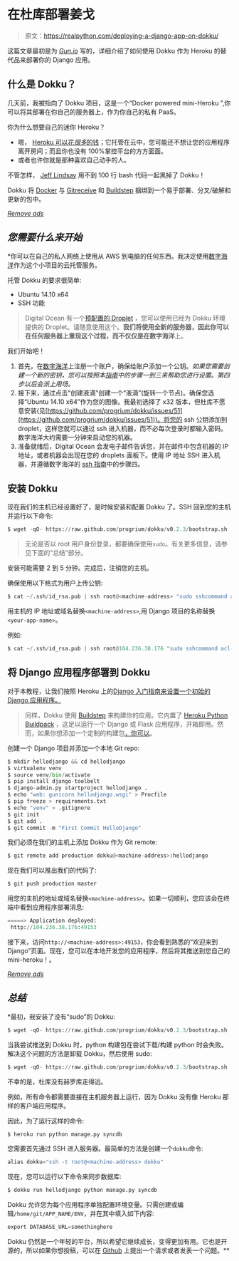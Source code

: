 # 在杜库部署姜戈

> 原文：<https://realpython.com/deploying-a-django-app-on-dokku/>

这篇文章最初是为 *[Gun.io](http://www.gun.io)* 写的，详细介绍了如何使用 Dokku 作为 Heroku 的替代品来部署你的 Django 应用。

## 什么是 Dokku？

几天前，我被指向了 Dokku 项目，这是一个“Docker powered mini-Heroku ”,你可以将其部署在你自己的服务器上，作为你自己的私有 PaaS。

你为什么想要自己的迷你 Heroku？

*   嗯， [Heroku 可以花*很多*的钱](http://joshsymonds.com/blog/2012/06/03/my-love-slash-hate-relationship-with-heroku/)；它托管在云中，您可能还不想让您的应用程序离开房间；而且你也没有 100%掌控平台的方方面面。
*   或者也许你就是那种喜欢自己动手的人。

不管怎样， [Jeff Lindsay](http://progrium.com/blog/) 用不到 100 行 bash 代码一起黑掉了 Dokku！

Dokku 将 [Docker](http://www.docker.io/) 与 [Gitreceive](https://github.com/progrium/gitreceive) 和 [Buildstep](https://github.com/progrium/buildstep) 捆绑到一个易于部署、分叉/破解和更新的包中。

[*Remove ads*](/account/join/)

## *您需要什么来开始*

 *你可以在自己的私人网络上使用从 AWS 到电脑的任何东西。我决定使用[数字海洋](https://www.digitalocean.com/)作为这个小项目的云托管服务。

托管 Dokku 的要求很简单:

*   Ubuntu 14.10 x64
*   SSH 功能

> Digital Ocean 有一个[预配置的 Droplet](https://www.digitalocean.com/community/tutorials/how-to-use-the-digitalocean-dokku-application) ，您可以使用已经为 Dokku 环境提供的 Droplet。请随意使用这个。**我们将使用全新的服务器，因此你可以在任何服务器上重现这个过程，而不仅仅是在数字海洋**上。

我们开始吧！

1.  首先，在[数字海洋](https://www.digitalocean.com)上注册一个账户，确保给账户添加一个公钥。*如果您需要创建一个新的密钥，您可以按照本[指南](https://www.digitalocean.com/community/articles/how-to-set-up-ssh-keys--2)中的步骤一到三来帮助您进行设置。第四步以后会派上用场。*
2.  接下来，通过点击“创建液滴”创建一个“液滴”(旋转一个节点)。确保您选择“Ubuntu 14.10 x64”作为您的图像。我最初选择了 x32 版本，但杜库不愿意安装(见[https://github.com/progrium/dokku/issues/51](https://github.com/progrium/dokku/issues/51))。将您的 ssh 公钥添加到 droplet，这样您就可以通过 ssh 进入机器，而不必每次登录时都输入密码。数字海洋大约需要一分钟来启动您的机器。
3.  准备就绪后，Digital Ocean 会发电子邮件告诉您，并在邮件中包含机器的 IP 地址，或者机器会出现在您的 droplets 面板下。使用 IP 地址 SSH 进入机器，并遵循数字海洋的 [ssh 指南](https://www.digitalocean.com/community/articles/how-to-set-up-ssh-keys--2)中的步骤四。

## 安装 Dokku

现在我们的主机已经设置好了，是时候安装和配置 Dokku 了。SSH 回到您的主机并运行以下命令:

```py
$ wget -qO- https://raw.github.com/progrium/dokku/v0.2.3/bootstrap.sh | sudo DOKKU_TAG=v0.2.3 bash
```

> 无论是否以 root 用户身份登录，都要确保使用`sudo`。有关更多信息，请参见下面的“总结”部分。

安装可能需要 2 到 5 分钟。完成后，注销您的主机。

确保使用以下格式为用户上传公钥:

```py
$ cat ~/.ssh/id_rsa.pub | ssh root@<machine-address> "sudo sshcommand acl-add dokku <your-app-name> "
```

用主机的 IP 地址或域名替换`<machine-address>`,用 Django 项目的名称替换`<your-app-name>`。

例如:

```py
$ cat ~/.ssh/id_rsa.pub | ssh root@104.236.38.176 "sudo sshcommand acl-add dokku hellodjango"
```

## 将 Django 应用程序部署到 Dokku

对于本教程，让我们按照 Heroku 上的[Django 入门指南来设置一个初始的 Django 应用程序。](https://devcenter.heroku.com/articles/django)

> 同样，Dokku 使用 [Buildstep](https://github.com/progrium/buildstep) 来构建你的应用。它内置了 [Heroku Python Buildpack](https://github.com/heroku/heroku-buildpack-python) ，这足以运行一个 Django 或 Flask 应用程序，开箱即用。然而，如果你想添加一个定制的构建包[，你可以](https://github.com/progrium/buildstep#adding-buildpacks)。

创建一个 Django 项目并添加一个本地 Git repo:

```py
$ mkdir hellodjango && cd hellodjango
$ virtualenv venv
$ source venv/bin/activate
$ pip install django-toolbelt
$ django-admin.py startproject hellodjango .
$ echo "web: gunicorn hellodjango.wsgi" > Procfile
$ pip freeze > requirements.txt
$ echo "venv" > .gitignore
$ git init
$ git add .
$ git commit -m "First Commit HelloDjango"
```

我们必须在我们的主机上添加 Dokku 作为 Git remote:

```py
$ git remote add production dokku@<machine-address>:hellodjango
```

现在我们可以推出我们的代码了:

```py
$ git push production master
```

用您的主机的地址或域名替换`<machine-address>`。如果一切顺利，您应该会在终端中看到应用程序部署消息:

```py
=====> Application deployed:
 http://104.236.38.176:49153
```

接下来，访问`http://<machine-address>:49153`，你会看到熟悉的“欢迎来到 Django”页面。现在，您可以在本地开发您的应用程序，然后将其推送到您自己的 mini-heroku！。

[*Remove ads*](/account/join/)

## *总结*

 *最初，我安装了没有“sudo”的 Dokku:

```py
$ wget -qO- https://raw.github.com/progrium/dokku/v0.2.3/bootstrap.sh | DOKKU_TAG=v0.2.3 bash
```

当我尝试推送到 Dokku 时，python 构建包在尝试下载/构建 python 时会失败。解决这个问题的方法是卸载 Dokku，然后使用 sudo:

```py
$ wget -qO- https://raw.github.com/progrium/dokku/v0.2.3/bootstrap.sh | sudo DOKKU_TAG=v0.2.3 bash
```

不幸的是，杜库没有赫罗库走得远。

例如，所有命令都需要直接在主机服务器上运行，因为 Dokku 没有像 Heroku 那样的客户端应用程序。

因此，为了运行这样的命令:

```py
$ heroku run python manage.py syncdb
```

您需要首先通过 SSH 进入服务器。最简单的方法是创建一个`dokku`命令:

```py
alias dokku="ssh -t root@<machine-address> dokku"
```

现在，您可以运行以下命令来同步数据库:

```py
$ dokku run hellodjango python manage.py syncdb
```

Dokku 允许您为每个应用程序单独配置环境变量。只需创建或编辑`/home/git/APP_NAME/ENV`，并在其中填入如下内容:

```py
export DATABASE_URL=somethinghere
```

Dokku 仍然是一个年轻的平台，所以希望它继续成长，变得更加有用。它也是开源的，所以如果你想投稿，可以在 [Github](https://github.com/progrium/dokku) 上提出一个请求或者发表一个问题。**